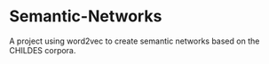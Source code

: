 # Semantic-Networks
A project using word2vec to create semantic networks based on the CHILDES corpora.